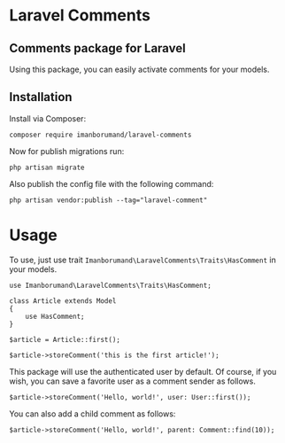 # Laravel Comments

## Comments package for Laravel


Using this package, you can easily activate comments for your models.


## Installation 

Install via Composer:

```
composer require imanborumand/laravel-comments
```


Now for publish migrations run:

```
php artisan migrate
```

Also publish the config file with the following command:

```
php artisan vendor:publish --tag="laravel-comment"
```

# Usage

To use, just use trait `Imanborumand\LaravelComments\Traits\HasComment` in your models.

```
use Imanborumand\LaravelComments\Traits\HasComment;

class Article extends Model
{
    use HasComment;
}
```

```
$article = Article::first();

$article->storeComment('this is the first article!'); 
```

This package will use the authenticated user by default. Of course, if you wish, you can save a favorite user as a comment sender as follows.

```
$article->storeComment('Hello, world!', user: User::first());
```

You can also add a child comment as follows:

```
$article->storeComment('Hello, world!', parent: Comment::find(10));
```


